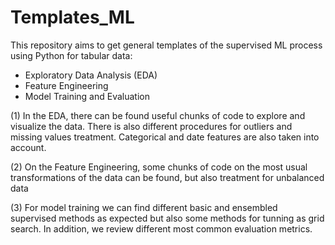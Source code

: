 # Templates_ML
This repository aims to get general templates of the supervised ML process using Python for tabular data:
* Exploratory Data Analysis (EDA)
* Feature Engineering
* Model Training and Evaluation

(1) In the EDA, there can be found useful chunks of code to explore and visualize the data. There is also different procedures for outliers and missing values treatment. Categorical and date features are also taken into account.

(2) On the Feature Engineering, some chunks of code on the most usual transformations of the data can be found, but also treatment for unbalanced data

(3) For model training we can find different basic and ensembled supervised methods as expected but also some methods for tunning as grid search. In addition, we review different most common evaluation metrics.